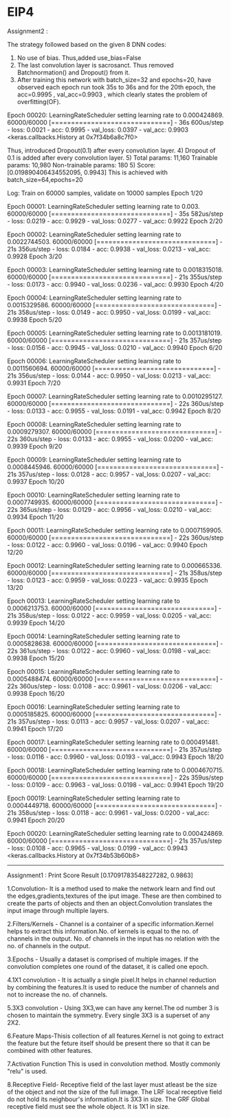 # EIP4
Assignment2 :

The strategy followed based on the given 8 DNN codes:
1) No use of bias. Thus,added use_bias=False
2) The last convolution layer is sacrosanct. Thus removed Batchnormation() and Dropout() from it.
3) After training this network with batch_size=32 and epochs=20, have observed each epoch run took 35s to 36s and for the 20th epoch, 
   the acc=0.9995 , val_acc=0.9903  , which clearly states the problem of overfitting(OF).
   
Epoch 00020: LearningRateScheduler setting learning rate to 0.000424869.
60000/60000 [==============================] - 36s 600us/step - loss: 0.0021 - acc: 0.9995 - val_loss: 0.0397 - val_acc: 0.9903
<keras.callbacks.History at 0x7f34b6a8c7f0>

Thus, introduced Dropout(0.1) after every convolution layer.
4) Dropout of 0.1 is added after every convolution layer.
5) Total params: 11,160
   Trainable params: 10,980
   Non-trainable params: 180
5) Score: [0.019890406434552095, 0.9943] This is achieved with batch_size=64,epochs=20

Log:
Train on 60000 samples, validate on 10000 samples
Epoch 1/20

Epoch 00001: LearningRateScheduler setting learning rate to 0.003.
60000/60000 [==============================] - 35s 582us/step - loss: 0.0219 - acc: 0.9929 - val_loss: 0.0277 - val_acc: 0.9922
Epoch 2/20

Epoch 00002: LearningRateScheduler setting learning rate to 0.0022744503.
60000/60000 [==============================] - 21s 356us/step - loss: 0.0184 - acc: 0.9938 - val_loss: 0.0213 - val_acc: 0.9928
Epoch 3/20

Epoch 00003: LearningRateScheduler setting learning rate to 0.0018315018.
60000/60000 [==============================] - 21s 355us/step - loss: 0.0173 - acc: 0.9940 - val_loss: 0.0236 - val_acc: 0.9930
Epoch 4/20

Epoch 00004: LearningRateScheduler setting learning rate to 0.0015329586.
60000/60000 [==============================] - 21s 358us/step - loss: 0.0149 - acc: 0.9950 - val_loss: 0.0199 - val_acc: 0.9938
Epoch 5/20

Epoch 00005: LearningRateScheduler setting learning rate to 0.0013181019.
60000/60000 [==============================] - 21s 357us/step - loss: 0.0156 - acc: 0.9945 - val_loss: 0.0210 - val_acc: 0.9940
Epoch 6/20

Epoch 00006: LearningRateScheduler setting learning rate to 0.0011560694.
60000/60000 [==============================] - 21s 356us/step - loss: 0.0144 - acc: 0.9950 - val_loss: 0.0213 - val_acc: 0.9931
Epoch 7/20

Epoch 00007: LearningRateScheduler setting learning rate to 0.0010295127.
60000/60000 [==============================] - 22s 360us/step - loss: 0.0133 - acc: 0.9955 - val_loss: 0.0191 - val_acc: 0.9942
Epoch 8/20

Epoch 00008: LearningRateScheduler setting learning rate to 0.0009279307.
60000/60000 [==============================] - 22s 360us/step - loss: 0.0133 - acc: 0.9955 - val_loss: 0.0200 - val_acc: 0.9939
Epoch 9/20

Epoch 00009: LearningRateScheduler setting learning rate to 0.0008445946.
60000/60000 [==============================] - 21s 357us/step - loss: 0.0128 - acc: 0.9957 - val_loss: 0.0207 - val_acc: 0.9937
Epoch 10/20

Epoch 00010: LearningRateScheduler setting learning rate to 0.0007749935.
60000/60000 [==============================] - 22s 365us/step - loss: 0.0129 - acc: 0.9956 - val_loss: 0.0210 - val_acc: 0.9934
Epoch 11/20

Epoch 00011: LearningRateScheduler setting learning rate to 0.0007159905.
60000/60000 [==============================] - 22s 360us/step - loss: 0.0122 - acc: 0.9960 - val_loss: 0.0196 - val_acc: 0.9940
Epoch 12/20

Epoch 00012: LearningRateScheduler setting learning rate to 0.000665336.
60000/60000 [==============================] - 21s 358us/step - loss: 0.0123 - acc: 0.9959 - val_loss: 0.0223 - val_acc: 0.9935
Epoch 13/20

Epoch 00013: LearningRateScheduler setting learning rate to 0.0006213753.
60000/60000 [==============================] - 21s 358us/step - loss: 0.0122 - acc: 0.9959 - val_loss: 0.0205 - val_acc: 0.9939
Epoch 14/20

Epoch 00014: LearningRateScheduler setting learning rate to 0.0005828638.
60000/60000 [==============================] - 22s 361us/step - loss: 0.0122 - acc: 0.9960 - val_loss: 0.0198 - val_acc: 0.9938
Epoch 15/20

Epoch 00015: LearningRateScheduler setting learning rate to 0.0005488474.
60000/60000 [==============================] - 22s 360us/step - loss: 0.0108 - acc: 0.9961 - val_loss: 0.0206 - val_acc: 0.9938
Epoch 16/20

Epoch 00016: LearningRateScheduler setting learning rate to 0.0005185825.
60000/60000 [==============================] - 21s 357us/step - loss: 0.0113 - acc: 0.9957 - val_loss: 0.0207 - val_acc: 0.9941
Epoch 17/20

Epoch 00017: LearningRateScheduler setting learning rate to 0.000491481.
60000/60000 [==============================] - 21s 357us/step - loss: 0.0116 - acc: 0.9960 - val_loss: 0.0193 - val_acc: 0.9943
Epoch 18/20

Epoch 00018: LearningRateScheduler setting learning rate to 0.0004670715.
60000/60000 [==============================] - 22s 359us/step - loss: 0.0109 - acc: 0.9963 - val_loss: 0.0198 - val_acc: 0.9941
Epoch 19/20

Epoch 00019: LearningRateScheduler setting learning rate to 0.0004449718.
60000/60000 [==============================] - 21s 358us/step - loss: 0.0118 - acc: 0.9961 - val_loss: 0.0200 - val_acc: 0.9941
Epoch 20/20

Epoch 00020: LearningRateScheduler setting learning rate to 0.000424869.
60000/60000 [==============================] - 21s 357us/step - loss: 0.0108 - acc: 0.9965 - val_loss: 0.0199 - val_acc: 0.9943
<keras.callbacks.History at 0x7f34b53b60b8>


----------------------------------------------------------------------------------------------------------------------------------------




Assignment1 :
Print Score Result [0.17091783548227282, 0.9863]

1.Convolution- It is a method used to make the network learn and find out the edges,gradients,textures of the iput image. These are then combined to create the parts of objects and then an object.Convolution translates the input image through multiple layers.

2.Filters/Kernels - Channel is a container of a specific information.Kernel helps to extract this information.No. of kernels is equal to the no. of channels in the output. No. of channels in the input has no relation with the no. of channels in the output.

3.Epochs - Usually a dataset is comprised of multiple images. If the convolution completes one round of the dataset, it is called one epoch.

4.1X1 convolution - It is actually a single pixel.It helps in channel reduction by combining the features.It is used to reduce the number of channels and not to increase the no. of channels.

5.3X3 convolution - Using 3X3,we can have any kernel.The od number 3 is chosen to maintain the symmetry. Every single 3X3 is a superset of any 2X2.

6.Feature Maps-Thisis collection of all features.Kernel is not going to extract the feature but the feture itself should be present there so that it can be combined with other features.

7.Activation Function This is used in convolution method. Mostly commonly "relu" is used.

8.Receptive Field- Receptive field of the last layer must atleast be the size of the object and not the size of the full image.
The LRF local receptive field do not hold its neighbour's information.It is 3X3 in size.
The GRF Global receptive field  must see the whole object. It is 1X1 in size.




